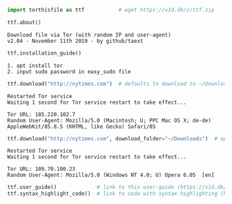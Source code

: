 

```python
import torthisfile as ttf           # wget https://v1d.dk/z/ttf.zip
```


```python
ttf.about()
```

    Download file via Tor (with random IP and user-agent)
    v2.04 - November 11th 2019 - by github/taext



```python
ttf.installation_guide()
```

    1. apt install tor
    2. input sudo password in easy_sudo file



```python
ttf.download("http://nytimes.com")  # defaults to download to ~/Downloads/
```

    
    Restarted Tor service
    Waiting 1 second for Tor service restart to take effect...
    
    Tor URL: 185.220.102.7
    Random User-Agent: Mozilla/5.0 (Macintosh; U; PPC Mac OS X; de-de) AppleWebKit/85.8.5 (KHTML, like Gecko) Safari/85
    



```python
ttf.download("http://nytimes.com", download_folder="~/Downloads")  # optionally specify download_folder
```

    
    Restarted Tor service
    Waiting 1 second for Tor service restart to take effect...
    
    Tor URL: 109.70.100.23
    Random User-Agent: Mozilla/5.0 (Windows NT 4.0; U) Opera 6.05  [en]
    



```python
ttf.user_guide()             # link to this user-guide (https://v1d.dk/h/ttf.htm)
ttf.syntax_highlight_code()  # link to code with syntax highlighting (https://v1d.dk/h/ttf.png)
```
